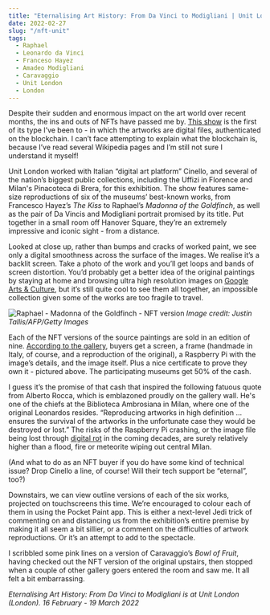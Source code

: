 ```yaml
---
title: "Eternalising Art History: From Da Vinci to Modigliani | Unit London"
date: 2022-02-27
slug: "/nft-unit"
tags:
  - Raphael
  - Leonardo da Vinci
  - Franceso Hayez
  - Amadeo Modigliani
  - Caravaggio
  - Unit London
  - London
---
```


Despite their sudden and enormous impact on the art world over recent months, the ins and outs of NFTs have passed me by. [This show](https://unitlondon.com/whats-on/98-eternalising-art-history-from-da-vinci-to-modigliani/) is the first of its type I’ve been to - in which the artworks are digital files, authenticated on the blockchain. I can’t face attempting to explain what the blockchain is, because I’ve read several Wikipedia pages and I’m still not sure I understand it myself!

Unit London worked with Italian “digital art platform” Cinello, and several of the nation’s biggest public collections, including the Uffizi in Florence and Milan's Pinacoteca di Brera, for this exhibition. The show features same-size reproductions of six of the museums’ best-known works, from Francesco Hayez’s *The Kiss* to Raphael’s *Madonna of the Goldfinch*, as well as the pair of Da Vincis and Modigliani portrait promised by its title. Put together in a small room off Hanover Square, they’re an extremely impressive and iconic sight - from a distance.

Looked at close up, rather than bumps and cracks of worked paint, we see only a digital smoothness across the surface of the images. We realise it’s a backlit screen. Take a photo of the work and you’ll get loops and bands of screen distortion. You’d probably get a better idea of the original paintings by staying at home and browsing ultra high resolution images on [Google Arts & Culture](https://artsandculture.google.com/), but it’s still quite cool to see them all together, an impossible collection given some of the works are too fragile to travel.

![Raphael - Madonna of the Goldfinch - NFT version](/nft-unit-1.jpeg)
*Image credit: Justin Tallis/AFP/Getty Images*

Each of the NFT versions of the source paintings are sold in an edition of nine. [According to the gallery](https://unitlondon.com/blog/291/), buyers get a screen, a frame (handmade in Italy, of course, and a reproduction of the original), a Raspberry Pi with the image’s details, and the image itself. Plus a nice certificate to prove they own it - pictured above. The participating museums get 50% of the cash.

I guess it’s the promise of that cash that inspired the following fatuous quote from Alberto Rocca, which is emblazoned proudly on the gallery wall. He's one of the chiefs at the Biblioteca Ambrosiana in Milan, where one of the original Leonardos resides. “Reproducing artworks in high definition … ensures the survival of the artworks in the unfortunate case they would be destroyed or lost.” The risks of the Raspberry Pi crashing, or the image file being lost through [digital rot](https://www.ft.com/content/2894e398-810c-11e7-a4ce-15b2513cb3ff) in the coming decades, are surely relatively higher than a flood, fire or meteorite wiping out central Milan.

(And what to do as an NFT buyer if you do have some kind of technical issue? Drop Cinello a line, of course! Will their tech support be “eternal”, too?)

Downstairs, we can view outline versions of each of the six works, projected on touchscreens this time. We’re encouraged to colour each of them in using the Pocket Paint app. This is either a next-level Jedi trick of commenting on and distancing us from the exhibition’s entire premise by making it all seem a bit sillier, or a comment on the difficulties of artwork reproductions. Or it’s an attempt to add to the spectacle.

I scribbled some pink lines on a version of Caravaggio’s *Bowl of Fruit*, having checked out the NFT version of the original upstairs, then stopped when a couple of other gallery goers entered the room and saw me. It all felt a bit embarrassing.

*Eternalising Art History: From Da Vinci to Modigliani is at Unit London (London). 16 February - 19 March 2022*
